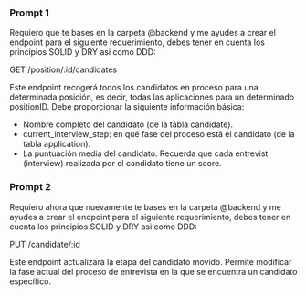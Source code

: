 ### Prompt 1

Requiero que te bases en la carpeta @backend y me ayudes a crear el endpoint para el siguiente requerimiento, debes tener en cuenta los principios SOLID y DRY asi como DDD:

GET /position/:id/candidates

Este endpoint recogerá todos los candidatos en proceso para una determinada posición, es decir, todas las aplicaciones para un determinado positionID. Debe proporcionar la siguiente información básica:

- Nombre completo del candidato (de la tabla candidate).
- current_interview_step: en qué fase del proceso está el candidato (de la tabla application).
- La puntuación media del candidato. Recuerda que cada entrevist (interview) realizada por el candidato tiene un score.

### Prompt 2

Requiero ahora que nuevamente te bases en la carpeta @backend y me ayudes a crear el endpoint para el siguiente requerimiento, debes tener en cuenta los principios SOLID y DRY asi como DDD:

PUT /candidate/:id

Este endpoint actualizará la etapa del candidato movido. Permite modificar la fase actual del proceso de entrevista en la que se encuentra un candidato específico.

